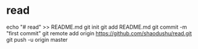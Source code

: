 # read
echo "# read" >> README.md
git init
git add README.md
git commit -m "first commit"
git remote add origin https://github.com/shaodushu/read.git
git push -u origin master
